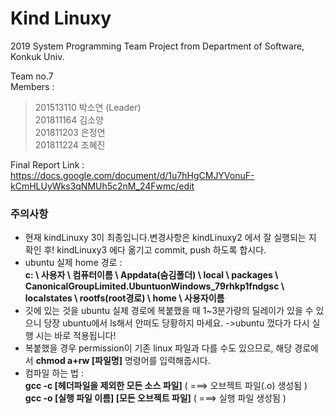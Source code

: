# Kind Linuxy
2019 System Programming Team Project from Department of Software, Konkuk Univ.  
  
Team no.7  
Members :
>201513110 박소연 (Leader)  
>201811164 김소양  
>201811203 은정연  
>201811224 조혜진  
  
Final Report Link : https://docs.google.com/document/d/1u7hHgCMJYVonuF-kCmHLUyWks3qNMUh5c2nM_24Fwmc/edit  

### 주의사항
- 현재 kindLinuxy 3이 최종입니다.변경사항은 kindLinuxy2 에서 잘 실행되는 지 확인 후! kindLinuxy3 에다 옮기고 commit, push 하도록 합시다.
- ubuntu 실제 home 경로 :  
**c: \ 사용자 \ 컴퓨터이름 \ Appdata(숨김폴더) \ local \ packages \ CanonicalGroupLimited.UbuntuonWindows_79rhkp1fndgsc \ localstates \ rootfs(root경로) \ home \ 사용자이름**
- 깃에 있는 것을 ubuntu 실제 경로에 복붙했을 때 1~3분가량의 딜레이가 있을 수 있으니 당장 ubuntu에서 ls해서 안떠도 당황하지 마세요.
  ->ubuntu 껐다가 다시 실행 시는 바로 적용됩니다!
- 복붙했을 경우 permission이 기존 linux 파일과 다를 수도 있으므로, 해당 경로에서 **chmod a+rw [파일명]** 명령어를 입력해줍시다.
- 컴파일 하는 법 :  
**gcc -c [헤더파일을 제외한 모든 소스 파일]**     ( ===> 오브젝트 파일(.o) 생성됨 )  
**gcc -o [실행 파일 이름] [모든 오브젝트 파일]**   ( ===> 실행 파일 생성됨 )
